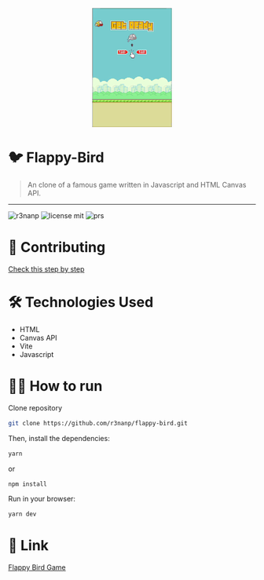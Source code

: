 <p align="center">
  <a href="https://flappy-bird-rust.vercel.app">
    <img src="./.github/flappy-bird.gif">
  </a>
</p>

# 🐦 Flappy-Bird

> An clone of a famous game written in Javascript and HTML Canvas API.

---

![r3nanp](https://img.shields.io/badge/r3nanp-flappy--bird-blue?style=for-the-badge&color=FFFF00&labelColor=000000)
![license mit](https://img.shields.io/github/license/r3nanp/flappy-bird?color=blue&label=LICENSE&logo=github&style=for-the-badge)
![prs](https://img.shields.io/static/v1?label=PRs&message=welcome&style=for-the-badge&color=24B36B&labelColor=000000)

# 🎉 Contributing

[Check this step by step](CONTRIBUTING.md)

# 🛠 Technologies Used

- HTML
- Canvas API
- Vite
- Javascript

# 👷‍♂️ How to run

Clone repository

```bash
git clone https://github.com/r3nanp/flappy-bird.git
```

Then, install the dependencies:

```bash
yarn
```

or

```bash
npm install
```

Run in your browser:

```bash
yarn dev
```

# 🔗 Link

[Flappy Bird Game](https://flappy-bird-rust.vercel.app)
